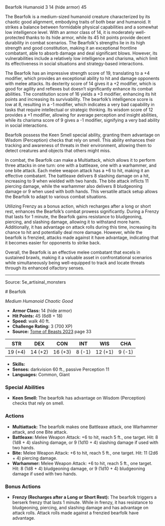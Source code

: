 <MonsterName/>Bearfolk</MonsterName>
<CreatureType/>Humanoid</CreatureType>
<CR/>3</CR>
<AC/>14 (hide armor)</AC>
<HP/>45</HP>
<summary>The Bearfolk is a medium-sized humanoid creature characterized by its chaotic good alignment, embodying traits of both bear and humanoid. It strikes a balance between formidable physical capabilities and a somewhat low intelligence level. With an armor class of 14, it is moderately well-protected thanks to its hide armor, while its 45 hit points provide decent durability in combat scenarios. The Bearfolk's strengths lie in its high strength and good constitution, making it an exceptional frontline combatant, able to absorb damage and deal significant blows. However, its vulnerabilities include a relatively low intelligence and charisma, which limit its effectiveness in social situations and strategy-based interactions.</summary>

<detail>

The Bearfolk has an impressive strength score of 19, translating to a +4 modifier, which provides an exceptional ability to hit and damage opponents with melee attacks. Its dexterity score of 14 gives it a +2 modifier, which is good for agility and reflexes but doesn’t significantly enhance its combat abilities. The constitution score of 16 yields a +3 modifier, enhancing its hit points and increasing its survivability. The bearfolk’s intelligence score is low at 8, resulting in a -1 modifier, which indicates a very bad capability in tasks that require intellectual or strategic thinking. Its wisdom score of 12 provides a +1 modifier, allowing for average perception and insight abilities, while its charisma score of 9 gives a -1 modifier, signifying a very bad ability in social interactions.

Bearfolk possess the Keen Smell special ability, granting them advantage on Wisdom (Perception) checks that rely on smell. This ability enhances their tracking and awareness of threats in their environment, allowing them to detect creatures and objects that others might miss.

In combat, the Bearfolk can make a Multiattack, which allows it to perform three attacks in one turn: one with a battleaxe, one with a warhammer, and one bite attack. Each melee weapon attack has a +6 to hit, making it an effective combatant. The battleaxe delivers 8 slashing damage on a hit, increasing to 9 when wielded with two hands. The bite attack inflicts 11 piercing damage, while the warhammer also delivers 8 bludgeoning damage or 9 when used with both hands. This versatile attack setup allows the Bearfolk to adapt to various combat situations.

Utilizing Frenzy as a bonus action, which recharges after a long or short rest, enhances the Bearfolk’s combat prowess significantly. During a Frenzy that lasts for 1 minute, the Bearfolk gains resistance to bludgeoning, piercing, and slashing damage, allowing it to withstand more harm. Additionally, it has advantage on attack rolls during this time, increasing its chance to hit and potentially deal more damage. However, while the bearfolk is frenzied, attacks made against it have advantage, indicating that it becomes easier for opponents to strike back.

Overall, the Bearfolk is an effective melee combatant that excels in sustained brawls, making it a valuable asset in confrontational scenarios while simultaneously being well-equipped to track and locate threats through its enhanced olfactory senses.</detail>



---

Source: 5e_artisinal_monsters

<statblock>
# Bearfolk

*Medium* *Humanoid* *Chaotic Good*

- **Armor Class:** 14 (hide armor)
- **Hit Points:** 45 (6d8 + 18)
- **Speed:** walk 40 ft.
- **Challenge Rating:** 3 (700 XP)
- **Source:** [Tome of Beasts 2023](https://koboldpress.com/kpstore/product/tome-of-beasts-1-2023-edition/) page 33

| STR | DEX | CON | INT | WIS | CHA |
| --- | --- | --- | --- | --- | --- |
| 19 (+4) | 14 (+2) | 16 (+3) | 8 (-1) | 12 (+1) | 9 (-1) |

- **Skills:** 
- **Senses:** darkvision 60 ft., passive Perception 11
- **Languages:** Common, Giant

### Special Abilities

- **Keen Smell:** The bearfolk has advantage on Wisdom (Perception) checks that rely on smell.

### Actions

- **Multiattack:** The bearfolk makes one Battleaxe attack, one Warhammer attack, and one Bite attack.
- **Battleaxe:** Melee Weapon Attack: +6 to hit, reach 5 ft., one target. Hit: 8 (1d8 + 4) slashing damage, or 9 (1d10 + 4) slashing damage if used with two hands.
- **Bite:** Melee Weapon Attack: +6 to hit, reach 5 ft., one target. Hit: 11 (2d6 + 4) piercing damage.
- **Warhammer:** Melee Weapon Attack: +6 to hit, reach 5 ft., one target. Hit: 8 (1d8 + 4) bludgeoning damage, or 9 (1d10 + 4) bludgeoning damage if used with two hands.

### Bonus Actions

- **Frenzy (Recharges after a Long or Short Rest):** The bearfolk triggers a berserk frenzy that lasts 1 minute. While in frenzy, it has resistance to bludgeoning, piercing, and slashing damage and has advantage on attack rolls. Attack rolls made against a frenzied bearfolk have advantage.
</statblock>


